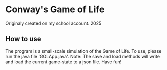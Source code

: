 # Conway's Game of Life
Originaly created on my school account. 2025


## How to use
The program is a small-scale simulation of the Game of Life. To use, please run the java file 'GOLApp.java'.
Note: The save and load methods will write and load the current game-state to a json file. Have fun!
